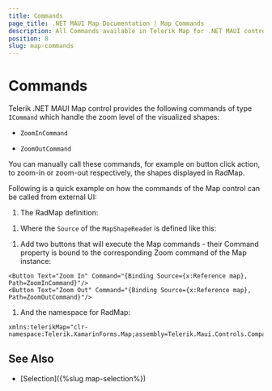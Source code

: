 ```yaml
---
title: Commands
page_title: .NET MAUI Map Documentation | Map Commands
description: All Commands available in Telerik Map for .NET MAUI control. 
position: 8
slug: map-commands
---
```


# Commands

Telerik .NET MAUI Map control provides the following commands of type `ICommand` which handle the zoom level of the visualized shapes:

* `ZoomInCommand`

* `ZoomOutCommand`

You can manually call these commands, for example on button click action, to zoom-in or zoom-out respectively, the shapes displayed in RadMap.

Following is a quick example on how the commands of the Map control can be called from external UI:

1. The RadMap definition:

 <snippet id='map-zoom-level-xaml' />

1. Where the `Source` of the `MapShapeReade`r is defined like this:

 <snippet id='map-interactionmode-settintsource' />

1. Add two buttons that will execute the Map commands - their Command property is bound to the corresponding Zoom command of the Map instance:

 ```XAML
<Button Text="Zoom In" Command="{Binding Source={x:Reference map}, Path=ZoomInCommand}"/>
<Button Text="Zoom Out" Command="{Binding Source={x:Reference map}, Path=ZoomOutCommand}"/>
 ```

1. And the namespace for RadMap: 

```XAML
xmlns:telerikMap="clr-namespace:Telerik.XamarinForms.Map;assembly=Telerik.Maui.Controls.Compatibility"
```

## See Also

- [Selection]({%slug map-selection%})